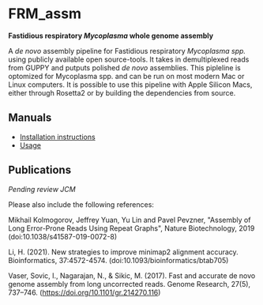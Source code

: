 FRM_assm
==============

**Fastidious respiratory *Mycoplasma* whole genome assembly**

A *de novo* assembly pipeline for Fastidious respiratory *Mycoplasma spp.* using publicly available open source-tools. It takes in demultiplexed reads from GUPPY and putputs polished *de novo* assemblies. This pipleline is optomized for Mycoplasma spp. and can be run on most modern Mac or Linux computers. It is possible to use this pipeline with Apple Silicon Macs, either through Rosetta2 or by building the dependencies from source.



Manuals
-------

- [Installation instructions](INSTALL.md)
- [Usage](USAGE.md)

Publications
------------
*Pending review JCM*

Please also include the following references:

Mikhail Kolmogorov, Jeffrey Yuan, Yu Lin and Pavel Pevzner, "Assembly of Long Error-Prone Reads Using Repeat Graphs", Nature Biotechnology, 2019 (doi:10.1038/s41587-019-0072-8)

Li, H. (2021). New strategies to improve minimap2 alignment accuracy. Bioinformatics, 37:4572-4574. (doi:10.1093/bioinformatics/btab705)

Vaser, Sovic, I., Nagarajan, N., & Sikic, M. (2017). Fast and accurate de novo genome assembly from long uncorrected reads. Genome Research, 27(5), 737–746. (https://doi.org/10.1101/gr.214270.116)